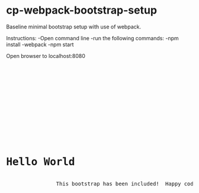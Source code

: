 # cp-webpack-bootstrap-setup
Baseline minimal bootstrap setup with use of webpack.

Instructions:
-Open command line
-run the following commands:
-npm install
-webpack
-npm start

Open browser to localhost:8080


<pre>
	
	<!DOCTYPE html>
	<html lang="">
		<head>
			<meta charset="utf-8">
			<meta http-equiv="X-UA-Compatible" content="IE=edge">
			<meta name="viewport" content="width=device-width, initial-scale=1">
			<title>Title Page</title>
		</head>
		<body>
			<div class="container">
				<h1 class="text-center">Hello World</h1>
				This bootstrap has been included!  Happy coding.			
			</div>
		</body>
	</html>
	
</pre>